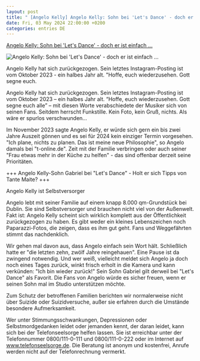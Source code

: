 ```yaml
---
layout: post
title: " [Angelo Kelly] Angelo Kelly: Sohn bei 'Let's Dance' - doch er ist einfach ..."
date: Fri, 03 May 2024 22:00:00 +0200
categories: entries DE
---
```

[Angelo Kelly: Sohn bei 'Let's Dance' - doch er ist einfach ...](https://www.schlager.de/news/angelo-kelly-sohn-bei-lets-dance-doch-er-ist-einfach-abgetaucht-d/243031/)

![Angelo Kelly: Sohn bei 'Let's Dance' - doch er ist einfach ...](https://static.schlager.de/uploads/2024/03/www.schlager.de-angelo-kelly-spurlos-verschwunden-darum-ist-er-abgetaucht-imago0195934149h.jpg)

Angelo Kelly hat sich zurückgezogen. Sein letztes Instagram-Posting ist vom Oktober 2023 - ein halbes Jahr alt. "Hoffe, euch wiederzusehen. Gott segne euch.

Angelo Kelly hat sich zurückgezogen. Sein letztes Instagram-Posting ist vom Oktober 2023 – ein halbes Jahr alt. “Hoffe, euch wiederzusehen. Gott segne euch alle” – mit diesen Worte verabschiedete der Musiker sich von seinen Fans. Seitdem herrscht Funkstille. Kein Foto, kein Gruß, nichts. Als wäre er spurlos verschwunden…

Im November 2023 sagte Angelo Kelly, er würde sich gern ein bis zwei Jahre Auszeit gönnen und es sei für 2024 kein einziger Termin vorgesehen. "Ich plane, nichts zu planen. Das ist meine neue Philosophie", so Angelo damals bei "t-online.de". Zeit mit der Familie verbringen oder auch seiner "Frau etwas mehr in der Küche zu helfen" - das sind offenbar derzeit seine Prioritäten.

+++ Angelo Kelly-Sohn Gabriel bei "Let's Dance" - Holt er sich Tipps von Tante Maite? +++

Angelo Kelly ist Selbstversorger

Angelo lebt mit seiner Familie auf einem knapp 8.000 qm-Grundstück bei Dublin. Sie sind Selbstversorger und brauchen nicht viel von der Außenwelt. Fakt ist: Angelo Kelly scheint sich wirklich komplett aus der Öffentlichkeit zurückgezogen zu haben. Es gibt weder ein kleines Lebenszeichen noch Paparazzi-Fotos, die zeigen, dass es ihm gut geht. Fans und Weggefährten stimmt das nachdenklich.

Wir gehen mal davon aus, dass Angelo einfach sein Wort hält. Schließlich hatte er "die letzten zehn, zwölf Jahre reingehauen". Eine Pause ist da zwingend notwendig. Und wer weiß, vielleicht meldet sich Angelo ja doch noch eines Tages zurück, winkt frisch erholt in die Kamera und kann verkünden: "Ich bin wieder zurück!" Sein Sohn Gabriel gilt derweil bei "Let's Dance" als Favorit. Die Fans von Angelo würde es sicher freuen, wenn er seinen Sohn mal im Studio unterstützen möchte.

Zum Schutz der betroffenen Familien berichten wir normalerweise nicht über Suizide oder Suizidversuche, außer sie erfahren durch die Umstände besondere Aufmerksamkeit.

Wer unter Stimmungsschwankungen, Depressionen oder Selbstmordgedanken leidet oder jemanden kennt, der daran leidet, kann sich bei der Telefonseelsorge helfen lassen. Sie ist erreichbar unter der Telefonnummer 0800/111-0-111 und 0800/111-0-222 oder im Internet auf www.telefonseelsorge.de. Die Beratung ist anonym und kostenfrei, Anrufe werden nicht auf der Telefonrechnung vermerkt.

